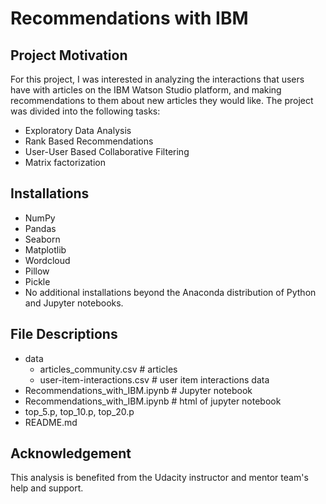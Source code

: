 # Recommendations with IBM

## Project Motivation

For this project, I was interested in analyzing the interactions that users have with articles on the IBM Watson Studio platform, and making recommendations to them about new articles they would like. The project was divided into the following tasks:

- Exploratory Data Analysis
- Rank Based Recommendations
- User-User Based Collaborative Filtering
- Matrix factorization

## Installations
- NumPy
- Pandas
- Seaborn
- Matplotlib
- Wordcloud
- Pillow
- Pickle
- No additional installations beyond the Anaconda distribution of Python and Jupyter notebooks.

## File Descriptions

- data
  - articles_community.csv # articles
  - user-item-interactions.csv # user item interactions data
- Recommendations_with_IBM.ipynb # Jupyter notebook
- Recommendations_with_IBM.ipynb # html of jupyter notebook
- top_5.p, top_10.p, top_20.p 
- README.md

## Acknowledgement 

This analysis is benefited from the Udacity instructor and mentor team's help and support.
